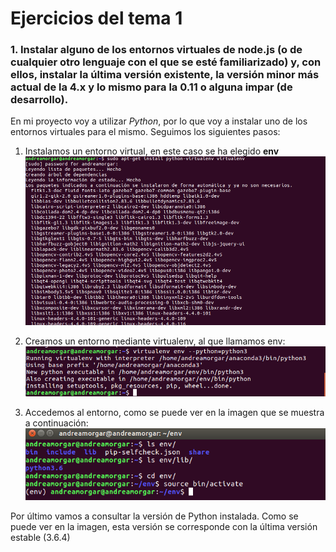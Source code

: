 # Ejercicios del tema 1



### 1. Instalar alguno de los entornos virtuales de node.js (o de cualquier otro lenguaje con el que se esté familiarizado) y, con ellos, instalar la última versión existente, la versión minor más actual de la 4.x y lo mismo para la 0.11 o alguna impar (de desarrollo).

En mi proyecto voy a utilizar *Python*, por lo que voy a instalar uno de los entornos virtuales para el mismo.
Seguimos los siguientes pasos:
1. Instalamos un entorno virtual, en este caso se ha elegido **env**
![Instalación de env](images/1_instalarVirtualenv.png)


2. Creamos un entorno mediante virtualenv, al que llamamos env:
![Creamos entorno](images/2_accederVirtualENV.png)


3. Accedemos al entorno, como se puede ver en la imagen que se muestra a continuación:
![Accedemos al entorno](images/3_accederENV.png)


Por último vamos a consultar la versión de Python instalada. Como se puede ver en la imagen, esta versión se corresponde con la última versión estable (3.6.4)
